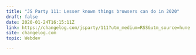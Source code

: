 ```yaml
---
title: "JS Party 111: Lesser known things browsers can do in 2020"
draft: false
date: 2020-01-24T16:15:11Z
link: https://changelog.com/jsparty/111?utm_medium=RSS&utm_source=hune
site: changelog.com
topic: Webdev  

---
```

